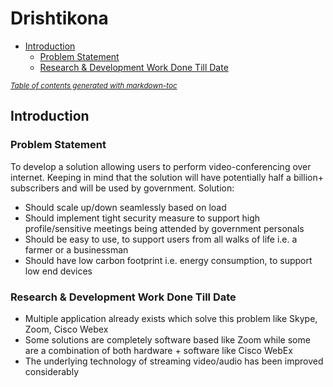 # Drishtikona

- [Introduction](#introduction)
  * [Problem Statement](#problem-statement)
  * [Research & Development Work Done Till Date](#research--development-work-done-till-date)

<small><i><a href='http://ecotrust-canada.github.io/markdown-toc/'>Table of contents generated with markdown-toc</a></i></small>


## Introduction
### Problem Statement
To develop a solution allowing users to perform video-conferencing over internet. Keeping in mind that the solution will have potentially half a billion+ subscribers and will be used by government. Solution:
- Should scale up/down seamlessly based on load
- Should implement tight security measure to support high profile/sensitive meetings being attended by government personals
- Should be easy to use, to support users from all walks of life i.e. a farmer or a businessman
- Should have low carbon footprint i.e. energy consumption, to support low end devices

### Research & Development Work Done Till Date
- Multiple application already exists which solve this problem like Skype, Zoom, Cisco Webex
- Some solutions are completely software based like Zoom while some are a combination of both hardware + software like Cisco WebEx
- The underlying technology of streaming video/audio has been improved considerably
